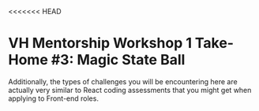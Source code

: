 <<<<<<< HEAD
# VH Mentorship Workshop 1 Take-Home #3: Magic State Ball

Additionally, the types of challenges you will be encountering here are actually very similar to React coding assessments that you might get when applying to Front-end roles.
